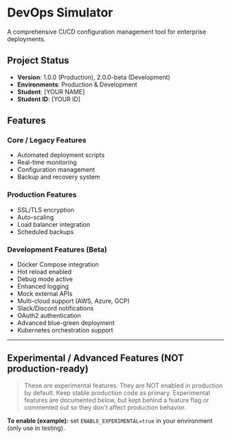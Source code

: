 # DevOps Simulator

A comprehensive CI/CD configuration management tool for enterprise deployments.

## Project Status
- **Version**: 1.0.0 (Production), 2.0.0-beta (Development)
- **Environments**: Production & Development
- **Student**: [YOUR NAME]
- **Student ID**: [YOUR ID]

## Features

### Core / Legacy Features
- Automated deployment scripts
- Real-time monitoring
- Configuration management
- Backup and recovery system

### Production Features
- SSL/TLS encryption
- Auto-scaling
- Load balancer integration
- Scheduled backups

### Development Features (Beta)
- Docker Compose integration
- Hot reload enabled
- Debug mode active
- Enhanced logging
- Mock external APIs
- Multi-cloud support (AWS, Azure, GCP)
- Slack/Discord notifications
- OAuth2 authentication
- Advanced blue-green deployment
- Kubernetes orchestration support

---

## Experimental / Advanced Features (NOT production-ready)
> These are experimental features. They are NOT enabled in production by default.
> Keep stable production code as primary. Experimental features are documented below,
> but kept behind a feature flag or commented out so they don't affect production behavior.

**To enable (example):** set `ENABLE_EXPERIMENTAL=true` in your environment (only use in testing).

<!--
EXPERIMENTAL BUILD - Advanced CI/CD configuration management with AI integration.

Version: 3.0.0-experimental  
Environment: Testing  
Maintainer: DevOps Innovation Team

Cutting-Edge Features (experimental):
- 🤖 AI-powered deployment optimization
- 🌐 Multi-cloud orchestration (AWS, Azure, GCP, DigitalOcean)
- 📈 Predictive scaling with machine learning
- 🔒 Zero-trust security architecture
- 🌊 Event-driven architecture
- 🎯 Chaos engineering tools

Quick Start - Advanced Mode (experimental):
```bash
# Install AI dependencies
pip install tensorflow keras

# Initialize AI models
./scripts/init-ai-models.sh

# Start with AI-enhanced mode
npm run start:ai
